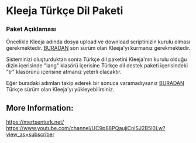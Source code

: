 # Kleeja Türkçe Dil Paketi

###  Paket Açıklaması

Öncelikle Kleeja adında dosya upload ve download scriptinizin kurulu olması gerekmektedir.  [BURADAN](https://github.com/kleeja-official/kleeja/releases) son sürüm olan Kleeja&apos;yı kurmanız gerekmektedir.

Sisteminizi oluşturduktan sonra Türkçe dil paketini Kleeja&apos;nın kurulu olduğu dizin içerisinde &quot;lang&quot; klasörü içerisine Türkçe dil destek paketi içerisindeki &quot;tr&quot; klasörünü içerisine atmanız yeterli olacaktır.

Eğer buradaki adımları takip ederek bir sonuca varamadıysanız  [BURADAN](https://github.com/mertinkotr/kleeja-3.0.2-tr) Türkçe sürüm olan Kleeja&apos;yı yükleyebilirsiniz.

## More Information:
https://mertsenturk.net/
https://www.youtube.com/channel/UC9p88PQaujiCniSJ2B5l0Lw?view_as=subscriber
